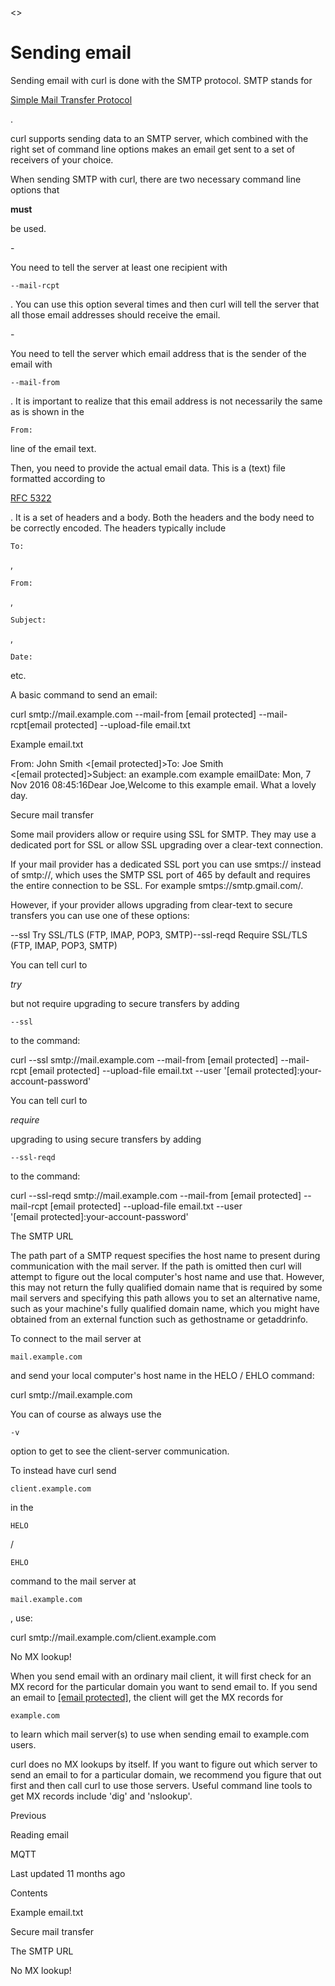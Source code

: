 <>

<a href="smtp.html" class="navButton-94f2579c--pageItemWithChildrenNested-2c5d8183--navButtonClickable-161b88ca--navButtonOpened-6a88552e">

</a>

</a>

# <span class="text-4505230f--DisplayH900-bfb998fa--textContentFamily-49a318e1">Sending email</span>

<span class="text-4505230f--UIH300-2063425d--textUIFamily-5ebd8e40--text-8ee2c8b2">

</span>

<span class="text-4505230f--UIH300-2063425d--textUIFamily-5ebd8e40--text-8ee2c8b2">

</span>

<span class="text-4505230f--TextH400-3033861f--textContentFamily-49a318e1">

<span data-key="97d1147998904d09866fe6278ec3490a">

<span data-offset-key="97d1147998904d09866fe6278ec3490a:0">Sending email with curl is done with the SMTP protocol. SMTP stands for </span>

</span>

<a href="https://en.wikipedia.org/wiki/Simple_Mail_Transfer_Protocol" class="link-a079aa82--primary-53a25e66--link-faf6c434">

<span data-key="c52e072cd8334ee1832d43d57f377e1b">

<span data-offset-key="c52e072cd8334ee1832d43d57f377e1b:0">Simple Mail Transfer Protocol</span>

</span>

</a>

<span data-key="e1b2b160937a47a4ab250924957f7768">

<span data-offset-key="e1b2b160937a47a4ab250924957f7768:0">.</span>

</span>

</span>

<span class="text-4505230f--TextH400-3033861f--textContentFamily-49a318e1">

<span data-key="2945595dc9d7476d8e897d94c7bc9d5d">

<span data-offset-key="2945595dc9d7476d8e897d94c7bc9d5d:0">curl supports sending data to an SMTP server, which combined with the right set of command line options makes an email get sent to a set of receivers of your choice.</span>

</span>

</span>

<span class="text-4505230f--TextH400-3033861f--textContentFamily-49a318e1">

<span data-key="07fbe0beb1324a9abb2c9f6f6a243637">

<span data-offset-key="07fbe0beb1324a9abb2c9f6f6a243637:0">When sending SMTP with curl, there are two necessary command line options that </span>

<span data-offset-key="07fbe0beb1324a9abb2c9f6f6a243637:1">**must**</span>

<span data-offset-key="07fbe0beb1324a9abb2c9f6f6a243637:2"> be used.</span>

</span>

</span>- <span class="text-4505230f--TextH400-3033861f--textContentFamily-49a318e1">

<span data-key="f4941afd67444576aafe036120ed54a9">

<span data-offset-key="f4941afd67444576aafe036120ed54a9:0">You need to tell the server at least one recipient with </span>

<span data-offset-key="f4941afd67444576aafe036120ed54a9:1">`--mail-rcpt`</span>

<span data-offset-key="f4941afd67444576aafe036120ed54a9:2">. You can use this option several times and then curl will tell the server that all those email addresses should receive the email.</span>

</span>

</span>- <span class="text-4505230f--TextH400-3033861f--textContentFamily-49a318e1">

<span data-key="46075eee66f1424da26d72251b0cc2f4">

<span data-offset-key="46075eee66f1424da26d72251b0cc2f4:0">You need to tell the server which email address that is the sender of the email with </span>

<span data-offset-key="46075eee66f1424da26d72251b0cc2f4:1">`--mail-from`</span>

<span data-offset-key="46075eee66f1424da26d72251b0cc2f4:2">. It is important to realize that this email address is not necessarily the same as is shown in the </span>

<span data-offset-key="46075eee66f1424da26d72251b0cc2f4:3">`From:`</span>

<span data-offset-key="46075eee66f1424da26d72251b0cc2f4:4"> line of the email text.</span>

</span>

</span>

<span class="text-4505230f--TextH400-3033861f--textContentFamily-49a318e1">

<span data-key="6f90093d0e4e4cbfb3348a35ebfef7c7">

<span data-offset-key="6f90093d0e4e4cbfb3348a35ebfef7c7:0">Then, you need to provide the actual email data. This is a (text) file formatted according to </span>

</span>

<a href="https://tools.ietf.org/html/rfc5322.html" class="link-a079aa82--primary-53a25e66--link-faf6c434">

<span data-key="9fa503971cd94d718485867f9b42001c">

<span data-offset-key="9fa503971cd94d718485867f9b42001c:0">RFC 5322</span>

</span>

</a>

<span data-key="e590bb5ace0748f8a82566d1cbdca421">

<span data-offset-key="e590bb5ace0748f8a82566d1cbdca421:0">. It is a set of headers and a body. Both the headers and the body need to be correctly encoded. The headers typically include </span>

<span data-offset-key="e590bb5ace0748f8a82566d1cbdca421:1">`To:`</span>

<span data-offset-key="e590bb5ace0748f8a82566d1cbdca421:2">, </span>

<span data-offset-key="e590bb5ace0748f8a82566d1cbdca421:3">`From:`</span>

<span data-offset-key="e590bb5ace0748f8a82566d1cbdca421:4">, </span>

<span data-offset-key="e590bb5ace0748f8a82566d1cbdca421:5">`Subject:`</span>

<span data-offset-key="e590bb5ace0748f8a82566d1cbdca421:6">, </span>

<span data-offset-key="e590bb5ace0748f8a82566d1cbdca421:7">`Date:`</span>

<span data-offset-key="e590bb5ace0748f8a82566d1cbdca421:8"> etc.</span>

</span>

</span>

<span class="text-4505230f--TextH400-3033861f--textContentFamily-49a318e1">

<span data-key="ac1dcbafab554eb181282c8d085bed3c">

<span data-offset-key="ac1dcbafab554eb181282c8d085bed3c:0">A basic command to send an email:</span>

</span>

</span> curl smtp://mail.example.com --mail-from [email protected] --mail-rcpt[email protected] --upload-file email.txt<span class="text-4505230f--HeadingH700-04e1a2a3--textContentFamily-49a318e1">

<span data-key="a9dd41202e1742a3bd2f104256dafaa0">

<span data-offset-key="a9dd41202e1742a3bd2f104256dafaa0:0">Example email.txt</span>

</span>

</span> From: John Smith <[email protected]>To: Joe Smith <[email protected]>Subject: an example.com example emailDate: Mon, 7 Nov 2016 08:45:16​Dear Joe,Welcome to this example email. What a lovely day.<span class="text-4505230f--HeadingH700-04e1a2a3--textContentFamily-49a318e1">

<span data-key="9c2b01de3d024f68a49efd6deea1d3c5">

<span data-offset-key="9c2b01de3d024f68a49efd6deea1d3c5:0">Secure mail transfer</span>

</span>

</span>

<span class="text-4505230f--TextH400-3033861f--textContentFamily-49a318e1">

<span data-key="145f0cda19c842a28b4aded3030841be">

<span data-offset-key="145f0cda19c842a28b4aded3030841be:0">Some mail providers allow or require using SSL for SMTP. They may use a dedicated port for SSL or allow SSL upgrading over a clear-text connection.</span>

</span>

</span>

<span class="text-4505230f--TextH400-3033861f--textContentFamily-49a318e1">

<span data-key="bb63bd57fd2049fe9b5b253363f562ba">

<span data-offset-key="bb63bd57fd2049fe9b5b253363f562ba:0">If your mail provider has a dedicated SSL port you can use smtps:// instead of smtp://, which uses the SMTP SSL port of 465 by default and requires the entire connection to be SSL. For example smtps://smtp.gmail.com/.</span>

</span>

</span>

<span class="text-4505230f--TextH400-3033861f--textContentFamily-49a318e1">

<span data-key="1b3dba28dffe4d0ba119c0e366fd2b48">

<span data-offset-key="1b3dba28dffe4d0ba119c0e366fd2b48:0">However, if your provider allows upgrading from clear-text to secure transfers you can use one of these options:</span>

</span>

</span> --ssl Try SSL/TLS (FTP, IMAP, POP3, SMTP)--ssl-reqd Require SSL/TLS (FTP, IMAP, POP3, SMTP)<span class="text-4505230f--TextH400-3033861f--textContentFamily-49a318e1">

<span data-key="68ef9e5bfcbd4a65b2c33681e97963d7">

<span data-offset-key="68ef9e5bfcbd4a65b2c33681e97963d7:0">You can tell curl to </span>

<span data-offset-key="68ef9e5bfcbd4a65b2c33681e97963d7:1">_try_</span>

<span data-offset-key="68ef9e5bfcbd4a65b2c33681e97963d7:2"> but not require upgrading to secure transfers by adding </span>

<span data-offset-key="68ef9e5bfcbd4a65b2c33681e97963d7:3">`--ssl`</span>

<span data-offset-key="68ef9e5bfcbd4a65b2c33681e97963d7:4"> to the command:</span>

</span>

</span> curl --ssl smtp://mail.example.com --mail-from [email protected] --mail-rcpt [email protected] --upload-file email.txt --user '[email protected]:your-account-password'<span class="text-4505230f--TextH400-3033861f--textContentFamily-49a318e1">

<span data-key="ddcc2b7391c049e9a18c41e8254839fb">

<span data-offset-key="ddcc2b7391c049e9a18c41e8254839fb:0">You can tell curl to </span>

<span data-offset-key="ddcc2b7391c049e9a18c41e8254839fb:1">_require_</span>

<span data-offset-key="ddcc2b7391c049e9a18c41e8254839fb:2"> upgrading to using secure transfers by adding </span>

<span data-offset-key="ddcc2b7391c049e9a18c41e8254839fb:3">`--ssl-reqd`</span>

<span data-offset-key="ddcc2b7391c049e9a18c41e8254839fb:4"> to the command:</span>

</span>

</span> curl --ssl-reqd smtp://mail.example.com --mail-from [email protected] --mail-rcpt [email protected] --upload-file email.txt --user '[email protected]:your-account-password'<span class="text-4505230f--HeadingH700-04e1a2a3--textContentFamily-49a318e1">

<span data-key="7cc9f195cf124c4fb063b348b6444662">

<span data-offset-key="7cc9f195cf124c4fb063b348b6444662:0">The SMTP URL</span>

</span>

</span>

<span class="text-4505230f--TextH400-3033861f--textContentFamily-49a318e1">

<span data-key="7e1d712125654f4784a3b4a947e0d611">

<span data-offset-key="7e1d712125654f4784a3b4a947e0d611:0">The path part of a SMTP request specifies the host name to present during communication with the mail server. If the path is omitted then curl will attempt to figure out the local computer's host name and use that. However, this may not return the fully qualified domain name that is required by some mail servers and specifying this path allows you to set an alternative name, such as your machine's fully qualified domain name, which you might have obtained from an external function such as gethostname or getaddrinfo.</span>

</span>

</span>

<span class="text-4505230f--TextH400-3033861f--textContentFamily-49a318e1">

<span data-key="8466a34669534cdaa1e139854bcefa1b">

<span data-offset-key="8466a34669534cdaa1e139854bcefa1b:0">To connect to the mail server at </span>

<span data-offset-key="8466a34669534cdaa1e139854bcefa1b:1">`mail.example.com`</span>

<span data-offset-key="8466a34669534cdaa1e139854bcefa1b:2"> and send your local computer's host name in the HELO / EHLO command:</span>

</span>

</span> curl smtp://mail.example.com<span class="text-4505230f--TextH400-3033861f--textContentFamily-49a318e1">

<span data-key="573d96b338a94b0b884c44859cb08ee3">

<span data-offset-key="573d96b338a94b0b884c44859cb08ee3:0">You can of course as always use the </span>

<span data-offset-key="573d96b338a94b0b884c44859cb08ee3:1">`-v`</span>

<span data-offset-key="573d96b338a94b0b884c44859cb08ee3:2"> option to get to see the client-server communication.</span>

</span>

</span>

<span class="text-4505230f--TextH400-3033861f--textContentFamily-49a318e1">

<span data-key="d9d7a3055dfd41aab6fb7481c6ca6135">

<span data-offset-key="d9d7a3055dfd41aab6fb7481c6ca6135:0">To instead have curl send </span>

<span data-offset-key="d9d7a3055dfd41aab6fb7481c6ca6135:1">`client.example.com`</span>

<span data-offset-key="d9d7a3055dfd41aab6fb7481c6ca6135:2"> in the </span>

<span data-offset-key="d9d7a3055dfd41aab6fb7481c6ca6135:3">`HELO`</span>

<span data-offset-key="d9d7a3055dfd41aab6fb7481c6ca6135:4"> / </span>

<span data-offset-key="d9d7a3055dfd41aab6fb7481c6ca6135:5">`EHLO`</span>

<span data-offset-key="d9d7a3055dfd41aab6fb7481c6ca6135:6"> command to the mail server at </span>

<span data-offset-key="d9d7a3055dfd41aab6fb7481c6ca6135:7">`mail.example.com`</span>

<span data-offset-key="d9d7a3055dfd41aab6fb7481c6ca6135:8">, use:</span>

</span>

</span> curl smtp://mail.example.com/client.example.com<span class="text-4505230f--HeadingH700-04e1a2a3--textContentFamily-49a318e1">

<span data-key="5f97e7c2ab8b433f913fa03319bb3ca4">

<span data-offset-key="5f97e7c2ab8b433f913fa03319bb3ca4:0">No MX lookup!</span>

</span>

</span>

<span class="text-4505230f--TextH400-3033861f--textContentFamily-49a318e1">

<span data-key="bcfe59daac3a4f77915ca40aca37f028">

<span data-offset-key="bcfe59daac3a4f77915ca40aca37f028:0">When you send email with an ordinary mail client, it will first check for an MX record for the particular domain you want to send email to. If you send an email to <a href="../cdn-cgi/l/email-protection.html" class="__cf_email__">[email protected]</a>, the client will get the MX records for </span>

<span data-offset-key="bcfe59daac3a4f77915ca40aca37f028:1">`example.com`</span>

<span data-offset-key="bcfe59daac3a4f77915ca40aca37f028:2"> to learn which mail server(s) to use when sending email to example.com users.</span>

</span>

</span>

<span class="text-4505230f--TextH400-3033861f--textContentFamily-49a318e1">

<span data-key="e11462ba770b47919f41e1b4086045ec">

<span data-offset-key="e11462ba770b47919f41e1b4086045ec:0">curl does no MX lookups by itself. If you want to figure out which server to send an email to for a particular domain, we recommend you figure that out first and then call curl to use those servers. Useful command line tools to get MX records include 'dig' and 'nslookup'.</span>

</span>

</span>

<a href="reademail.html" class="reset-3c756112--card-6570f064--whiteCard-fff091a4--cardPrevious-56a5e674">

</a>

<span class="text-4505230f--TextH200-a3425406--textContentFamily-49a318e1">Previous</span>

<span class="text-4505230f--UIH400-4e41e82a--textContentFamily-49a318e1">Reading email</span>

<a href="mqtt.html" class="reset-3c756112--card-6570f064--whiteCard-fff091a4--cardNext-19241c42">

</a>

<span class="text-4505230f--UIH400-4e41e82a--textContentFamily-49a318e1">MQTT</span>

<span class="text-4505230f--TextH200-a3425406--textContentFamily-49a318e1">Last updated 11 months ago</span>

<span class="text-4505230f--InfoH100-1e92e1d1--textContentFamily-49a318e1">Contents</span>

<a href="smtp.html#example-email-txt" class="reset-3c756112--menuItem-aa02f6ec--menuItemLight-757d5235--menuItemInline-173bdf97--pageTocItem-f4427024">

</a>

<span class="text-4505230f--UIH300-2063425d--textContentFamily-49a318e1">

<span class="text-4505230f--UIH200-50ead35f--textContentFamily-49a318e1">Example email.txt</span>

</span>

<a href="smtp.html#secure-mail-transfer" class="reset-3c756112--menuItem-aa02f6ec--menuItemLight-757d5235--menuItemInline-173bdf97--pageTocItem-f4427024">

</a>

<span class="text-4505230f--UIH300-2063425d--textContentFamily-49a318e1">

<span class="text-4505230f--UIH200-50ead35f--textContentFamily-49a318e1">Secure mail transfer</span>

</span>

<a href="smtp.html#the-smtp-url" class="reset-3c756112--menuItem-aa02f6ec--menuItemLight-757d5235--menuItemInline-173bdf97--pageTocItem-f4427024">

</a>

<span class="text-4505230f--UIH300-2063425d--textContentFamily-49a318e1">

<span class="text-4505230f--UIH200-50ead35f--textContentFamily-49a318e1">The SMTP URL</span>

</span>

<a href="smtp.html#no-mx-lookup" class="reset-3c756112--menuItem-aa02f6ec--menuItemLight-757d5235--menuItemInline-173bdf97--pageTocItem-f4427024">

</a>

<span class="text-4505230f--UIH300-2063425d--textContentFamily-49a318e1">

<span class="text-4505230f--UIH200-50ead35f--textContentFamily-49a318e1">No MX lookup!</span>

</span>
